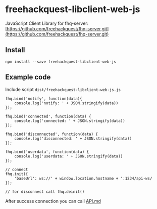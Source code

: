 # freehackquest-libclient-web-js

JavaScript Client Library for fhq-server: [https://github.com/freehackquest/fhq-server.git](https://github.com/freehackquest/fhq-server.git)


## Install
```
npm install --save freehackquest-libclient-web-js
```
## Example code

Include script ```dist/freehackquest-libclient-web-js.js```

```
fhq.bind('notify', function(data){
    console.log('notify: ' + JSON.stringify(data))
});

fhq.bind('connected', function(data) {
    console.log('connected: ' + JSON.stringify(data))
});

fhq.bind('disconnected', function(data) {
    console.log('disconnected: ' + JSON.stringify(data))
});

fhq.bind('userdata', function(data) {
    console.log('userdata: ' + JSON.stringify(data))
});

// connect
fhq.init({
    'baseUrl': ws://' + window.location.hostname + ':1234/api-ws/
});

// for disconnect call fhq.deinit()
```

After success connection you can call [API.md](https://github.com/freehackquest/freehackquest-libclient-web-js/blob/master/API.md)
